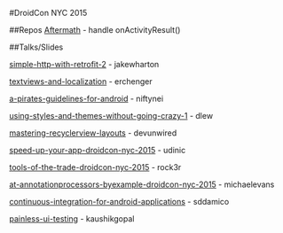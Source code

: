 #DroidCon NYC 2015

##Repos
<a href="https://github.com/MichaelEvans/Aftermath">Aftermath</a> - handle onActivityResult()

##Talks/Slides

[simple-http-with-retrofit-2](https://speakerdeck.com/jakewharton/simple-http-with-retrofit-2-droidcon-nyc-2015">simple-http-with-retrofit-2) - jakewharton

[textviews-and-localization](https://speakerdeck.com/erchenger/textviews-and-localization) - erchenger

[a-pirates-guidelines-for-android](https://speakerdeck.com/niftynei/a-pirates-guidelines-for-android) - niftynei

[using-styles-and-themes-without-going-crazy-1](https://speakerdeck.com/dlew/using-styles-and-themes-without-going-crazy-1) - dlew

[mastering-recyclerview-layouts](https://speakerdeck.com/devunwired/mastering-recyclerview-layouts) - devunwired

[speed-up-your-app-droidcon-nyc-2015](https://speakerdeck.com/udinic/speed-up-your-app-droidcon-nyc-2015) - udinic

[tools-of-the-trade-droidcon-nyc-2015](https://speakerdeck.com/rock3r/tools-of-the-trade-droidcon-nyc-2015) - rock3r

[at-annotationprocessors-byexample-droidcon-nyc-2015](https://speakerdeck.com/michaelevans/at-annotationprocessors-byexample-droidcon-nyc-2015) - michaelevans

[continuous-integration-for-android-applications](https://speakerdeck.com/sddamico/continuous-integration-for-android-applications) - sddamico

[painless-ui-testing](https://speakerdeck.com/kaushikgopal/painless-ui-testing) - kaushikgopal
